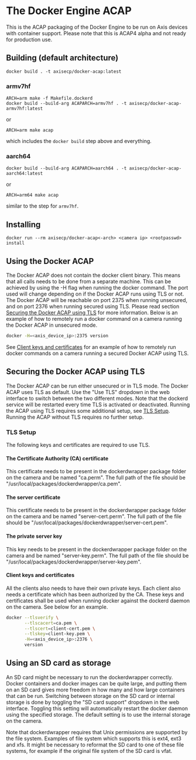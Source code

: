 # The Docker Engine ACAP

This is the ACAP packaging of the Docker Engine to be run on Axis devices with
container support. Please note that this is ACAP4 alpha and not ready for production
use. 

## Building (default architecture)

    docker build . -t axisecp/docker-acap:latest

### armv7hf

    ARCH=arm make -f Makefile.dockerd
    docker build --build-arg ACAPARCH=armv7hf . -t axisecp/docker-acap-armv7hf:latest

or

    ARCH=arm make acap

which includes the `docker build` step above and everything.

### aarch64

    docker build --build-arg ACAPARCH=aarch64 . -t axisecp/docker-acap-aarch64:latest

or

    ARCH=arm64 make acap

similar to the step for `armv7hf`.

## Installing

    docker run --rm axisecp/docker-acap<-arch> <camera ip> <rootpasswd> install

## Using the Docker ACAP
The Docker ACAP does not contain the docker client binary. This means that all calls needs to be done from a separate machine. This can be achieved by using the -H flag when running the docker command.
The port used will change depending on if the Docker ACAP runs using TLS or not. The Docker ACAP will be reachable on port 2375 when running unsecured, and on port 2376 when running secured using TLS. Please read section [Securing the Docker ACAP using TLS](#securing-the-docker-acap-using-tls) for more information.
Below is an example of how to remotely run a docker command on a camera running the Docker ACAP in unsecured mode.

```bash
docker -H=<axis_device_ip>:2375 version
```

See [Client keys and certificates](#client-keys-and-certificates) for an example of how to remotely run docker commands on a camera running a secured Docker ACAP using TLS.

## Securing the Docker ACAP using TLS
The Docker ACAP can be run either unsecured or in TLS mode. The Docker ACAP uses TLS as default. Use the "Use TLS" dropdown in the web interface to switch between the two different modes. Note that the dockerd service will be restarted every time TLS is activated or deactivated. Running the ACAP using TLS requires some additional setup, see [TLS Setup](#tls-setup). Running the ACAP without TLS requires no further setup.

### TLS Setup
The following keys and certificates are required to use TLS.
#### The Certificate Authority (CA) certificate
This certificate needs to be present in the dockerdwrapper package folder on the camera and be named "ca.perm". The full path of the file should be "/usr/local/packages/dockerdwrapper/ca.pem".

#### The server certificate
This certificate needs to be present in the dockerdwrapper package folder on the camera and be named "server-cert.perm". The full path of the file should be "/usr/local/packages/dockerdwrapper/server-cert.pem".

#### The private server key
This key needs to be present in the dockerdwrapper package folder on the camera and be named "server-key.perm". The full path of the file should be "/usr/local/packages/dockerdwrapper/server-key.pem".

#### Client keys and certificates
All the clients also needs to have their own private keys. Each client also needs a certificate which has been authorized by the CA. These keys and certificates shall be used when running docker against the dockerd daemon on the camera. See below for an example.

```bash
docker --tlsverify \
       --tlscacert=ca.pem \
       --tlscert=client-cert.pem \
       --tlskey=client-key.pem \
       -H=<axis_device_ip>:2376 \
       version
```

## Using an SD card as storage
An SD card might be necessary to run the dockerdwrapper correctly. Docker containers and docker images can be quite large, and putting them on an SD card gives more freedom in how many and how large containers that can be run. Switching between storage on the SD card or internal storage is done by toggling the "SD card support" dropdown in the web interface. Toggling this setting will automatically restart the docker daemon using the specified storage. The default setting is to use the internal storage on the camera.

Note that dockerdwrapper requires that Unix permissions are supported by the file system. Examples of file system which supports this is ext4, ext3 and xfs. It might be necessary to reformat the SD card to one of these file systems, for example if the original file system of the SD card is vfat.
